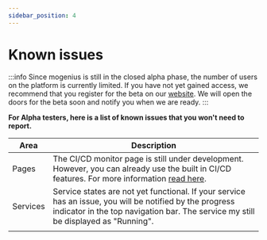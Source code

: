 ```yaml
---
sidebar_position: 4
---
```


# Known issues

:::info
Since mogenius is still in the closed alpha phase, the number of users on the platform is currently limited. If you have not yet gained access, we recommend that you register for the beta on our [website](https://mogenius.com). We will open the doors for the beta soon and notify you when we are ready.
:::

**For Alpha testers, here is a list of known issues that you won't need to report.**

|Area|Description|
|---|---|
|Pages| The CI/CD monitor page is still under development. However, you can already use the built in CI/CD features. For more information [read here](../development/cicd-pipeline.md).|
|Services|Service states are not yet functional. If your service has an issue, you will be notified by the progress indicator in the top navigation bar. The service my still be displayed as "Running".|
|||
